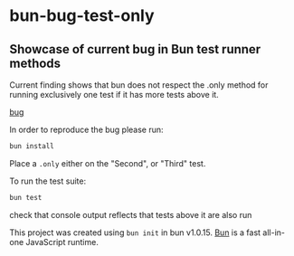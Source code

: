 # bun-bug-test-only

## Showcase of current bug in Bun test runner methods

Current finding shows that bun does not respect the .only method for running exclusively one test if it has more tests above it.

[bug](https://giphy.com/gifs/URK24fgsBEhwTYL2OD)

In order to reproduce the bug please run:

```bash
bun install
```

Place a `.only` either on the "Second", or "Third" test.

To run the test suite:

```bash
bun test
```

check that console output reflects that tests above it are also run


This project was created using `bun init` in bun v1.0.15. [Bun](https://bun.sh) is a fast all-in-one JavaScript runtime.
